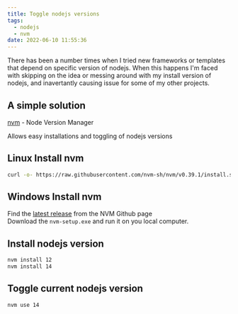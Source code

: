 ```yaml
---
title: Toggle nodejs versions
tags:
  - nodejs
  - nvm
date: 2022-06-10 11:55:36
---
```



There has been a number times when I tried new frameworks or templates that depend on specific version of nodejs. When this happens I'm faced with skipping on the idea or messing around with my install version of nodejs, and inavertantly causing issue for some of my other projects.

## A simple solution

[nvm](https://github.com/nvm-sh/nvm) - Node Version Manager

Allows easy installations and toggling of nodejs versions


## Linux Install nvm
``` bash
curl -o- https://raw.githubusercontent.com/nvm-sh/nvm/v0.39.1/install.sh | bash
```

## Windows Install nvm
Find the [latest release](https://github.com/coreybutler/nvm-windows/releases) from the NVM Github page  
Download the `nvm-setup.exe` and run it on you local computer. 

## Install nodejs version
``` bash
nvm install 12
nvm install 14
```

## Toggle current nodejs version
``` bash
nvm use 14
```